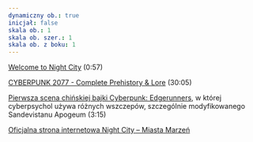 ```yaml
---
dynamiczny ob.: true
inicjał: false
skala ob.: 1
skala ob. szer.: 1
skala ob. z boku: 1
---
```


<a href="https://www.youtube.com/watch?v=0HSdSV6ecJw">Welcome to Night City</a> (0:57)

<a href="https://www.youtube.com/watch?v=BtVHLDWx64Y">CYBERPUNK 2077 - Complete Prehistory & Lore</a> (30:05)

<a href="https://www.youtube.com/watch?v=YRL74JmhVgk">Pierwsza scena chińskiej bajki Cyberpunk: Edgerunners</a>, w której cyberpsychol używa różnych wszczepów, szczególnie modyfikowanego Sandevistanu Apogeum (3:15)

<a href="https://www.nightcity.love/pl/">Oficjalna strona internetowa Night City – Miasta Marzeń</a>